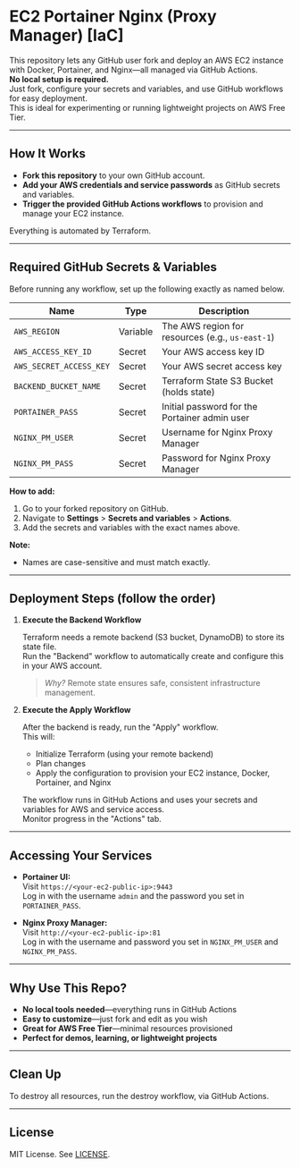 # EC2 Portainer Nginx (Proxy Manager) [IaC]

This repository lets any GitHub user fork and deploy an AWS EC2 instance with Docker, Portainer, and Nginx—all managed via GitHub Actions.  
**No local setup is required.**  
Just fork, configure your secrets and variables, and use GitHub workflows for easy deployment.  
This is ideal for experimenting or running lightweight projects on AWS Free Tier.

---

## How It Works

- **Fork this repository** to your own GitHub account.
- **Add your AWS credentials and service passwords** as GitHub secrets and variables.
- **Trigger the provided GitHub Actions workflows** to provision and manage your EC2 instance.

Everything is automated by Terraform.

---

## Required GitHub Secrets & Variables

Before running any workflow, set up the following exactly as named below.

| Name                | Type      | Description                                   |
|---------------------|-----------|-----------------------------------------------|
| `AWS_REGION`        | Variable  | The AWS region for resources (e.g., `us-east-1`) |
| `AWS_ACCESS_KEY_ID` | Secret    | Your AWS access key ID                        |
| `AWS_SECRET_ACCESS_KEY` | Secret| Your AWS secret access key                    |
| `BACKEND_BUCKET_NAME` | Secret| Terraform State S3 Bucket (holds state)                   |
| `PORTAINER_PASS`    | Secret    | Initial password for the Portainer admin user |
| `NGINX_PM_USER`     | Secret    | Username for Nginx Proxy Manager              |
| `NGINX_PM_PASS`     | Secret    | Password for Nginx Proxy Manager              |


**How to add:**
1. Go to your forked repository on GitHub.
2. Navigate to **Settings** > **Secrets and variables** > **Actions**.
3. Add the secrets and variables with the exact names above.

**Note:**  
- Names are case-sensitive and must match exactly.

---

## Deployment Steps (follow the order)

1. **Execute the Backend Workflow**

   Terraform needs a remote backend (S3 bucket, DynamoDB) to store its state file.  
   Run the "Backend" workflow to automatically create and configure this in your AWS account.

   > *Why?* Remote state ensures safe, consistent infrastructure management.

2. **Execute the Apply Workflow**

   After the backend is ready, run the "Apply" workflow.  
   This will:
   - Initialize Terraform (using your remote backend)
   - Plan changes
   - Apply the configuration to provision your EC2 instance, Docker, Portainer, and Nginx

   The workflow runs in GitHub Actions and uses your secrets and variables for AWS and service access.  
   Monitor progress in the "Actions" tab.

---

## Accessing Your Services

- **Portainer UI:**  
  Visit `https://<your-ec2-public-ip>:9443`  
  Log in with the username `admin` and the password you set in `PORTAINER_PASS`.

- **Nginx Proxy Manager:**  
  Visit `http://<your-ec2-public-ip>:81`  
  Log in with the username and password you set in `NGINX_PM_USER` and `NGINX_PM_PASS`.

---

## Why Use This Repo?

- **No local tools needed**—everything runs in GitHub Actions
- **Easy to customize**—just fork and edit as you wish
- **Great for AWS Free Tier**—minimal resources provisioned
- **Perfect for demos, learning, or lightweight projects**

---

## Clean Up

To destroy all resources, run the destroy workflow, via GitHub Actions.

---

## License

MIT License. See [LICENSE](LICENSE).
